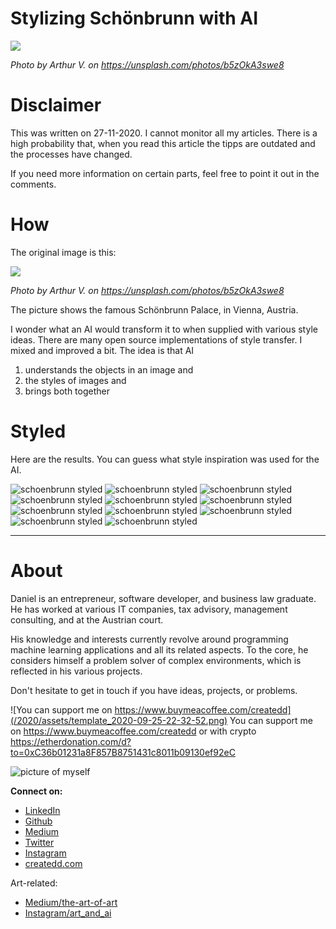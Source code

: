 # Stylizing Schönbrunn with AI

![](https://images.unsplash.com/photo-1568829486701-056199d57b24?ixlib=rb-1.2.1&auto=format&fit=crop&w=2339&q=80)


*Photo by Arthur V. on https://unsplash.com/photos/b5zOkA3swe8*


# Disclaimer

This was written on 27-11-2020.
I cannot monitor all my articles. There is a high probability that, when you read this article the tipps are outdated and the processes have changed.

If you need more information on certain parts, feel free to point it out in the comments.

# How

The original image is this:

![](https://images.unsplash.com/photo-1568829486701-056199d57b24?ixlib=rb-1.2.1&auto=format&fit=crop&w=2339&q=80)

*Photo by Arthur V. on https://unsplash.com/photos/b5zOkA3swe8*

The picture shows the famous Schönbrunn Palace, in Vienna, Austria.

I wonder what an AI would transform it to when supplied with various style ideas. There are many open source implementations of style transfer. I mixed and improved a bit. The idea is that AI
1. understands the objects in an image and
2. the styles of images and
3. brings both together

# Styled

Here are the results. You can guess what style inspiration was used for the AI.

![schoenbrunn styled](../assets/schoenbrunn/sb1.jpg)
![schoenbrunn styled](../assets/schoenbrunn/sb2.jpg)
![schoenbrunn styled](../assets/schoenbrunn/sb3.jpg)
![schoenbrunn styled](../assets/schoenbrunn/sb4.jpg)
![schoenbrunn styled](../assets/schoenbrunn/sb5.jpg)
![schoenbrunn styled](../assets/schoenbrunn/sb6.jpg)
![schoenbrunn styled](../assets/schoenbrunn/sb7.jpg)
![schoenbrunn styled](../assets/schoenbrunn/sb8.jpg)
![schoenbrunn styled](../assets/schoenbrunn/sb9.jpg)
![schoenbrunn styled](../assets/schoenbrunn/sb10.jpg)
![schoenbrunn styled](../assets/schoenbrunn/sb11.jpg)

---

# About

Daniel is an entrepreneur, software developer, and business law graduate. He has worked at various IT companies, tax advisory, management consulting, and at the Austrian court.

His knowledge and interests currently revolve around programming machine learning applications and all its related aspects. To the core, he considers himself a problem solver of complex environments, which is reflected in his various projects.

Don't hesitate to get in touch if you have ideas, projects, or problems.

![You can support me on https://www.buymeacoffee.com/createdd](/2020/assets/template_2020-09-25-22-32-52.png)
You can support me on https://www.buymeacoffee.com/createdd or with crypto https://etherdonation.com/d?to=0xC36b01231a8F857B8751431c8011b09130ef92eC

![picture of myself](https://avatars2.githubusercontent.com/u/22077628?s=460&v=4)

**Connect on:**
- [LinkedIn](https://www.linkedin.com/in/createdd)
- [Github](https://github.com/Createdd)
- [Medium](https://medium.com/@createdd)
- [Twitter](https://twitter.com/_createdd)
- [Instagram](https://www.instagram.com/create.dd/)
- [createdd.com](https://www.createdd.com/)

Art-related:
- [Medium/the-art-of-art](https://medium.com/the-art-of-art)
- [Instagram/art_and_ai](https://www.instagram.com/art_and_ai/)

<!-- Written by Daniel Deutsch -->